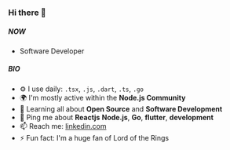 ### Hi there 👋

##### NOW

- Software Developer

##### BIO

- ⚙️ I use daily: `.tsx`, `.js`, `.dart`, `.ts`, `.go`
- 🌍 I'm mostly active within the **Node.js Community**
- 🌱 Learning all about **Open Source** and **Software Development**
- 💬 Ping me about **Reactjs** **Node.js**, **Go**, **flutter**, **development**
- 📫 Reach me: [linkedin.com](https://www.linkedin.com/in/maykowvictor)
- ⚡️ Fun fact: I'm a huge fan of Lord of the Rings
